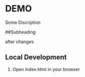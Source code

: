 # DEMO

Some Discription

##Subheading

after changes

## Local Development 
1. Open index.html in your browser